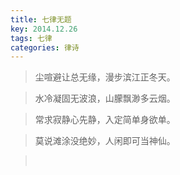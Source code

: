 ```yaml
---
title: 七律无题
key: 2014.12.26
tags: 七律
categories: 律诗
---
```


<blockquote class="blockquote-center">尘喧避让总无缘，漫步滨江正冬天。
</blockquote>
<blockquote class="blockquote-center">水冷凝固无波浪，山朦飘渺多云烟。
</blockquote>
<blockquote class="blockquote-center">常求寂静心先静，入定简单身欲单。
</blockquote>
<blockquote class="blockquote-center">莫说滩涂没绝妙，人闲即可当神仙。
</blockquote>
<blockquote class="blockquote-center"></br>
</blockquote>
